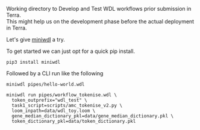 
Working directory to Develop and Test WDL workflows prior submission in Terra.  
This might help us on the development phase before the actual deployment in Terra.  

Let's give [miniwdl](https://miniwdl.readthedocs.io/en/latest/getting_started.html#inspect-results) a try.  

To get started we can just opt for a quick pip install.  
```
pip3 install miniwdl
```

Followed by a CLI run like the following

```
miniwdl pipes/hello-world.wdl
```


```
miniwdl run pipes/workflow_tokenise.wdl \
  token_outprefix="wdl_test" \
  task1_script=scripts/amc_tokenise_v2.py \
  loom_inpath=data/wdl_toy.loom \
  gene_median_dictionary_pkl=data/gene_median_dictionary.pkl \
  token_dictionary_pkl=data/token_dictionary.pkl
```

